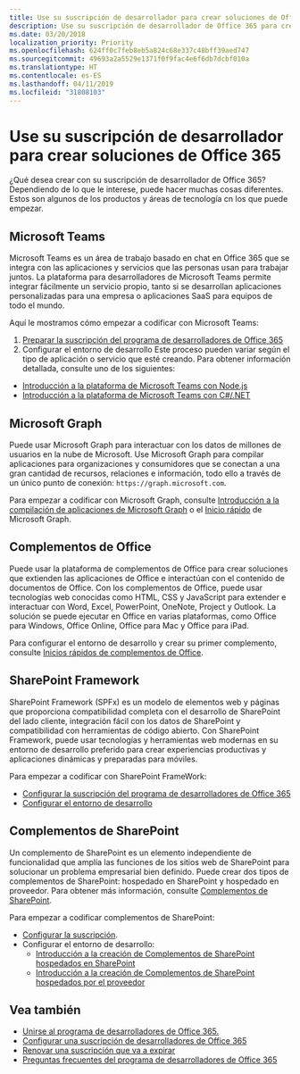 ```yaml
---
title: Use su suscripción de desarrollador para crear soluciones de Office 365
description: Use su suscripción de desarrollador de Office 365 para crear las soluciones que quiera.
ms.date: 03/20/2018
localization_priority: Priority
ms.openlocfilehash: 624ff0c7feb8eb5a824c68e337c48bff39aed747
ms.sourcegitcommit: 49693a2a5529e1371f0f9fac4e6f6db7dcbf010a
ms.translationtype: HT
ms.contentlocale: es-ES
ms.lasthandoff: 04/11/2019
ms.locfileid: "31808103"
---
```

# <a name="use-your-developer-subscription-to-build-office-365-solutions"></a>Use su suscripción de desarrollador para crear soluciones de Office 365

¿Qué desea crear con su suscripción de desarrollador de Office 365? Dependiendo de lo que le interese, puede hacer muchas cosas diferentes. Estos son algunos de los productos y áreas de tecnología cn los que puede empezar.

## <a name="microsoft-teams"></a>Microsoft Teams

Microsoft Teams es un área de trabajo basado en chat en Office 365 que se integra con las aplicaciones y servicios que las personas usan para trabajar juntos. La plataforma para desarrolladores de Microsoft Teams permite integrar fácilmente un servicio propio, tanto si se desarrollan aplicaciones personalizadas para una empresa o aplicaciones SaaS para equipos de todo el mundo.

Aquí le mostramos cómo empezar a codificar con Microsoft Teams:

1. [Preparar la suscripción del programa de desarrolladores de Office 365](https://docs.microsoft.com/microsoftteams/platform/get-started/get-started-tenant)
2. Configurar el entorno de desarrollo Este proceso pueden variar según el tipo de aplicación o servicio que esté creando. Para obtener información detallada, consulte uno de los siguientes:

  - [Introducción a la plataforma de Microsoft Teams con Node.js](https://docs.microsoft.com/microsoftteams/platform/get-started/get-started-nodejs-app-studio)
  - [Introducción a la plataforma de Microsoft Teams con C#/.NET](https://docs.microsoft.com/en-us/microsoftteams/platform/get-started/get-started-dotnet-app-studio)

## <a name="microsoft-graph"></a>Microsoft Graph

Puede usar Microsoft Graph para interactuar con los datos de millones de usuarios en la nube de Microsoft. Use Microsoft Graph para compilar aplicaciones para organizaciones y consumidores que se conectan a una gran cantidad de recursos, relaciones e información, todo ello a través de un único punto de conexión: `https://graph.microsoft.com`.

Para empezar a codificar con Microsoft Graph, consulte [Introducción a la compilación de aplicaciones de Microsoft Graph](https://developer.microsoft.com/es-ES/graph/get-started) o el [Inicio rápido](https://developer.microsoft.com/es-ES/graph/quick-start) de Microsoft Graph.

## <a name="office-add-ins"></a>Complementos de Office

Puede usar la plataforma de complementos de Office para crear soluciones que extienden las aplicaciones de Office e interactúan con el contenido de documentos de Office. Con los complementos de Office, puede usar tecnologías web conocidas como HTML, CSS y JavaScript para extender e interactuar con Word, Excel, PowerPoint, OneNote, Project y Outlook. La solución se puede ejecutar en Office en varias plataformas, como Office para Windows, Office Online, Office para Mac y Office para iPad.

Para configurar el entorno de desarrollo y crear su primer complemento, consulte [Inicios rápidos de complementos de Office](https://docs.microsoft.com/office/dev/add-ins/).

## <a name="sharepoint-framework"></a>SharePoint Framework

SharePoint Framework (SPFx) es un modelo de elementos web y páginas que proporciona compatibilidad completa con el desarrollo de SharePoint del lado cliente, integración fácil con los datos de SharePoint y compatibilidad con herramientas de código abierto. Con SharePoint Framework, puede usar tecnologías y herramientas web modernas en su entorno de desarrollo preferido para crear experiencias productivas y aplicaciones dinámicas y preparadas para móviles.

Para empezar a codificar con SharePoint FrameWork:

- [Configurar la suscripción del programa de desarrolladores de Office 365](https://docs.microsoft.com/sharepoint/dev/spfx/set-up-your-developer-tenant)
- [Configurar el entorno de desarrollo](https://docs.microsoft.com/sharepoint/dev/spfx/set-up-your-development-environment)

## <a name="sharepoint-add-ins"></a>Complementos de SharePoint 

Un complemento de SharePoint es un elemento independiente de funcionalidad que amplía las funciones de los sitios web de SharePoint para solucionar un problema empresarial bien definido. Puede crear dos tipos de complementos de SharePoint: hospedado en SharePoint y hospedado en proveedor. Para obtener más información, consulte [Complementos de SharePoint](https://docs.microsoft.com/sharepoint/dev/sp-add-ins/sharepoint-add-ins).

Para empezar a codificar complementos de SharePoint:

- [Configurar la suscripción](https://docs.microsoft.com/sharepoint/dev/spfx/set-up-your-developer-tenant).  
- Configurar el entorno de desarrollo: 
  - [Introducción a la creación de Complementos de SharePoint hospedados en SharePoint](https://docs.microsoft.com/sharepoint/dev/sp-add-ins/get-started-creating-sharepoint-hosted-sharepoint-add-ins)  
  - [Introducción a la creación de Complementos de SharePoint hospedados por el proveedor](https://docs.microsoft.com/sharepoint/dev/sp-add-ins/get-started-creating-provider-hosted-sharepoint-add-ins)  

## <a name="see-also"></a>Vea también

- [Unirse al programa de desarrolladores de Office 365.](office-365-developer-program.md)
- [Configurar una suscripción de desarrolladores de Office 365](office-365-developer-program-get-started.md) 
- [Renovar una suscripción que va a expirar](subscription-expiration-and-renewal.md)
- [Preguntas frecuentes del programa de desarrolladores de Office 365](office-365-developer-program-faq.md) 

